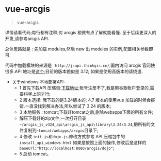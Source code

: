 # vue-arcgis

> vue-arcgis

详情请看代码;每行都有注释;对 arcgis 稍微有点了解就能看懂.
至于后续更深入的开发,请参考arcgis API.

总体思路就是 : 先加载 modules,然后 new 出 modules 的实例,配置相关参数即可.

代码中加载模块的来源是  `'http://jsapi.thinkgis.cn/`;国内访问 arcgis 官网快很多.API 地址是[这个](http://jshelp.thinkgis.cn/);目前的版本貌似是 3.12;
如果是使用高版本的请绕道.

* 关于windows 本地部署API: 
	* 1 首先下载API 压缩包:[下载地址](https://developers.arcgis.com/sign-in?redirect_uri=%2Fdownloads%2Fapis-and-sdks);账号注册不了,我是用谷歌账户登录的,需要科学上网才行;
	* 2 版本选择: 我下载的是3.24版本的; 4.7 版本的使用vue 加载的时候会报错.一直没找到解决办法,所以尝试了 3.24 的版本;
	* 3 本地服务 : tomcat;下载好tomcat之后,删除webapps下面的所有文件;
	* 解压下载好的zip文件;一次打开目录 `~/arcgis_js_v324_api\arcgis_js_api\library\3.24\3.24`,把所有的文件复制到`~tomcat/webapps/arcgis`目录下;
	* 4 修改 `init.js`和`dojo.js`.修改方式参考 API 压缩包中的  `install_api_windows.html` 如果是按照上面的操作,修改后是这样的`baseUrl:"http://localhost:8080/arcgis/dojo"`;
	* 5 启动 tomcat。 
